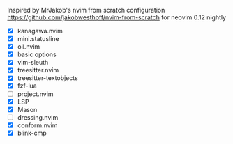 Inspired by MrJakob's nvim from scratch configuration https://github.com/jakobwesthoff/nvim-from-scratch
for neovim 0.12 nightly

- [x] kanagawa.nvim
- [x] mini.statusline
- [x] oil.nvim
- [x] basic options
- [x] vim-sleuth
- [x] treesitter.nvim
- [x] treesitter-textobjects
- [x] fzf-lua
- [ ] project.nvim
- [x] LSP
- [x] Mason
- [ ] dressing.nvim
- [x] conform.nvim
- [x] blink-cmp
